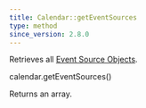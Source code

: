 ```yaml
---
title: Calendar::getEventSources
type: method
since_version: 2.8.0
---
```


Retrieves all [Event Source Objects](event-source-object).

<div class='spec' markdown='1'>
calendar.getEventSources()
</div>

Returns an array.
